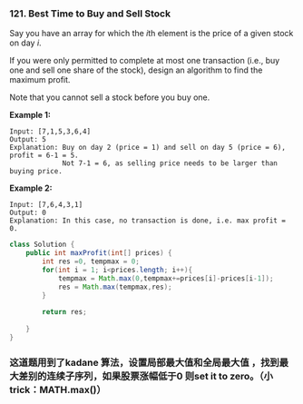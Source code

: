### 121. Best Time to Buy and Sell Stock

Say you have an array for which the *i*th element is the price of a given stock on day *i*.

If you were only permitted to complete at most one transaction (i.e., buy one and sell one share of the stock), design an algorithm to find the maximum profit.

Note that you cannot sell a stock before you buy one.

**Example 1:**

```
Input: [7,1,5,3,6,4]
Output: 5
Explanation: Buy on day 2 (price = 1) and sell on day 5 (price = 6), profit = 6-1 = 5.
             Not 7-1 = 6, as selling price needs to be larger than buying price.
```

**Example 2:**

```
Input: [7,6,4,3,1]
Output: 0
Explanation: In this case, no transaction is done, i.e. max profit = 0.
```



~~~java
class Solution {
    public int maxProfit(int[] prices) {
        int res =0, tempmax = 0;
        for(int i = 1; i<prices.length; i++){
            tempmax = Math.max(0,tempmax+=prices[i]-prices[i-1]);
            res = Math.max(tempmax,res);
        }
        
        return res;
        
    }
}
~~~



### 这道题用到了kadane 算法，设置局部最大值和全局最大值 ，找到最大差别的连续子序列，如果股票涨幅低于0 则set it to zero。（小trick：MATH.max()）

